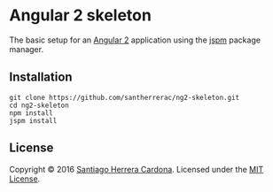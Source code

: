 # Angular 2 skeleton

The basic setup for an [Angular 2](https://angular.io/) application using the [jspm](http://jspm.io/) package manager.  

## Installation

    git clone https://github.com/santherrerac/ng2-skeleton.git
    cd ng2-skeleton
    npm install
    jspm install 

## License
Copyright &copy; 2016 [Santiago Herrera Cardona](https://github.com/santherrerac).
Licensed under the [MIT License](LICENSE).

